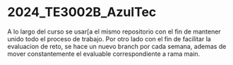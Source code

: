 # 2024_TE3002B_AzulTec


A lo largo del curso se usar[a el mismo repositorio con el fin de mantener unido todo el proceso de trabajo.
Por otro lado con el fin de facilitar la evaluacion de reto, se hace un nuevo branch por cada semana, ademas de mover constantemente el evaluable correspondiente a rama main. 
